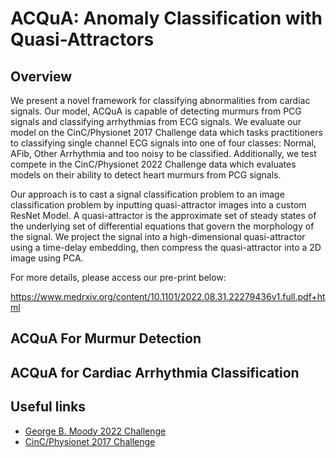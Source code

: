 # ACQuA: Anomaly Classification with Quasi-Attractors 

## Overview
We present a novel framework for classifying abnormalities from cardiac signals. Our model, ACQuA is capable of detecting murmurs from PCG signals and classifying arrhythmias from ECG signals. 
We evaluate our model on the CinC/Physionet 2017 Challenge data which tasks practitioners to classifying single channel ECG signals into one of four classes: Normal, AFib, Other Arrhythmia and too noisy to be classified. 
Additionally, we test compete in the CinC/Physionet 2022 Challenge data which evaluates models on their ability to detect heart murmurs from PCG signals. 

Our approach is to cast a signal classification problem to an image classification problem by inputting quasi-attractor images into a custom ResNet Model. A quasi-attractor is the approximate set of steady states of the underlying set of 
differential equations that govern the morphology of the signal. We project the signal into a high-dimensional quasi-attractor using a time-delay embedding, then compress the quasi-attractor into a 2D image using PCA. 

For more details, please access our pre-print below:

https://www.medrxiv.org/content/10.1101/2022.08.31.22279436v1.full.pdf+html



## ACQuA For Murmur Detection 

## ACQuA for Cardiac Arrhythmia Classification 

## Useful links

- [George B. Moody 2022 Challenge](https://physionetchallenges.org/2022/)
- [CinC/Physionet 2017 Challenge](https://www.physionet.org/content/challenge-2017/1.0.0/)
